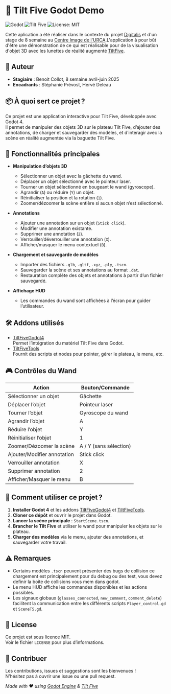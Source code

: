 # 🎲 Tilt Five Godot Demo

![Godot](https://img.shields.io/badge/Godot-4.x-blue?logo=godot-engine)
![Tilt Five](https://img.shields.io/badge/Tilt%20Five-AR-yellow?logo=tilt-five)
![License: MIT](https://img.shields.io/badge/License-MIT-green.svg)
  
Cette aplication a été réaliser dans le contexte du projet [Digitalis](https://digitalis.humanities.science/) et d'un stage de 8 semaine au [Centre Image de l'URCA](https://centreimage.univ-reims.fr/).L'application à pour bût d'être une démonstration de ce qui est réalisable pour de la visualisation d'objet 3D avec les lunettes de réalité augmenté [TiltFive](https://www.tiltfive.com/).

## 👤 Auteur

- **Stagiaire** : Benoit Collot, 8 semaine avril-juin 2025
- **Encadrants** : Stéphanie Prévost, Hervé Deleau

## 📦 À quoi sert ce projet ?

Ce projet est une application interactive pour Tilt Five, développée avec Godot 4.  
Il permet de manipuler des objets 3D sur le plateau Tilt Five, d’ajouter des annotations, de charger et sauvegarder des modèles, et d’interagir avec la scène en réalité augmentée via la baguette Tilt Five.

## 🚀 Fonctionnalités principales

- **Manipulation d’objets 3D**
  - Sélectionner un objet avec la gâchette du wand.
  - Déplacer un objet sélectionné avec le pointeur laser.
  - Tourner un objet sélectionné en bougeant le wand (gyroscope).
  - Agrandir (`A`) ou réduire (`Y`) un objet.
  - Réinitialiser la position et la rotation (`1`).
  - Zoomer/dézoomer la scène entière si aucun objet n’est sélectionné.

- **Annotations**
  - Ajouter une annotation sur un objet (`Stick click`).
  - Modifier une annotation existante.
  - Supprimer une annotation (`2`).
  - Verrouiller/déverrouiller une annotation (`X`).
  - Afficher/masquer le menu contextuel (`B`).

- **Chargement et sauvegarde de modèles**
  - Importer des fichiers `.glb`, `.gltf`, `.xyz`, `.ply`, `.tscn`.
  - Sauvegarder la scène et ses annotations au format `.dat`.
  - Restauration complète des objets et annotations à partir d’un fichier sauvegardé.

- **Affichage HUD**
  - Les commandes du wand sont affichées à l’écran pour guider l’utilisateur.

## 🛠️ Addons utilisés

- [TiltFiveGodot4](https://github.com/GodotVR/TiltFiveGodot4)  
  Permet l’intégration du matériel Tilt Five dans Godot.
- [TiltFiveTools](https://github.com/GodotVR/TiltFiveTools)  
  Fournit des scripts et nodes pour pointer, gérer le plateau, le menu, etc.

## 🎮 Contrôles du Wand

| Action                       | Bouton/Commande         |
|------------------------------|-------------------------|
| Sélectionner un objet        | Gâchette                |
| Déplacer l’objet             | Pointeur laser          |
| Tourner l’objet              | Gyroscope du wand       |
| Agrandir l’objet             | A                       |
| Réduire l’objet              | Y                       |
| Réinitialiser l’objet        | 1                       |
| Zoomer/Dézoomer la scène     | A / Y (sans sélection)  |
| Ajouter/Modifier annotation  | Stick click             |
| Verrouiller annotation       | X                       |
| Supprimer annotation         | 2                       |
| Afficher/Masquer le menu     | B                       |

## 🏁 Comment utiliser ce projet ?

1. **Installer Godot 4** et les addons [TiltFiveGodot4](https://github.com/GodotVR/TiltFiveGodot4) et [TiltFiveTools](https://github.com/GodotVR/TiltFiveTools).
2. **Cloner ce dépôt** et ouvrir le projet dans Godot.
3. **Lancer la scène principale** : `StartScene.tscn`.
4. **Brancher le Tilt Five** et utiliser le wand pour manipuler les objets sur le plateau.
5. **Charger des modèles** via le menu, ajouter des annotations, et sauvegarder votre travail.

## ⚠️ Remarques

- Certains modèles `.tscn` peuvent présenter des bugs de collision ce chargement est principalement pour du debug ou des test, vous devez definir la boite de collisions vous mem dans godot.
- Le menu HUD affiche les commandes disponibles et les actions possibles.
- Les signaux globaux (`glasses_connected`, `new_comment`, `comment_delete`) facilitent la communication entre les différents scripts ``Player_control.gd`` et ``SceneT5.gd``.

## 📄 License

Ce projet est sous licence MIT.  
Voir le fichier `LICENSE` pour plus d’informations.

## 🤝 Contribuer

Les contributions, issues et suggestions sont les bienvenues !  
N’hésitez pas à ouvrir une issue ou une pull request.

*Made with ❤️ using [Godot Engine](https://godotengine.org/) & [Tilt Five](https://www.tiltfive.com/)*
